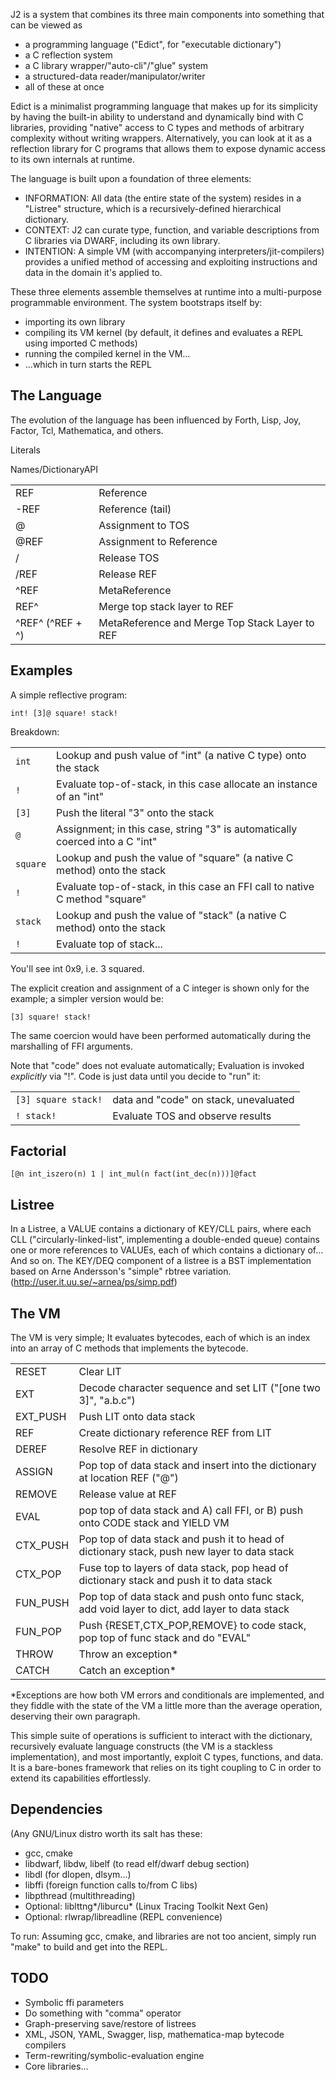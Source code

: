 J2 is a system that combines its three main components into something that can be viewed as



*   a programming language ("Edict", for "executable dictionary")
*   a C reflection system
*   a C library wrapper/"auto-cli"/"glue" system
*   a structured-data reader/manipulator/writer
*   all of these at once

Edict is a minimalist programming language that makes up for its simplicity by having the built-in ability to understand and dynamically bind with C libraries, providing "native" access to C types and methods of arbitrary complexity without writing wrappers. Alternatively, you can look at it as a reflection library for C programs that allows them to expose dynamic access to its own internals at runtime.

The language is built upon a foundation of three elements:



*   INFORMATION: All data (the entire state of the system) resides in a "Listree" structure, which is a recursively-defined hierarchical dictionary.
*   CONTEXT: J2 can curate type, function, and variable descriptions from C libraries via DWARF, including its own library.
*   INTENTION: A simple VM (with accompanying interpreters/jit-compilers) provides a unified method of accessing and exploiting instructions and data in the domain it's applied to.

These three elements assemble themselves at runtime into a multi-purpose programmable environment. The system bootstraps itself by:



*   importing its own library
*   compiling its VM kernel (by default, it defines and evaluates a REPL using imported C methods)
*   running the compiled kernel in the VM…
*   ...which in turn starts the REPL


## The Language

<Basics>

The evolution of the language has been influenced by Forth, Lisp, Joy, Factor, Tcl, Mathematica, and others.

Literals

Names/DictionaryAPI


<table>
  <tr>
   <td>REF
   </td>
   <td>Reference
   </td>
  </tr>
  <tr>
   <td>-REF
   </td>
   <td>Reference (tail)
   </td>
  </tr>
  <tr>
   <td>@
   </td>
   <td>Assignment to TOS
   </td>
  </tr>
  <tr>
   <td>@REF
   </td>
   <td>Assignment to Reference
   </td>
  </tr>
  <tr>
   <td>/
   </td>
   <td>Release TOS
   </td>
  </tr>
  <tr>
   <td>/REF
   </td>
   <td>Release REF
   </td>
  </tr>
  <tr>
   <td>^REF
   </td>
   <td>MetaReference
   </td>
  </tr>
  <tr>
   <td>REF^
   </td>
   <td>Merge top stack layer to REF
   </td>
  </tr>
  <tr>
   <td>^REF^ (^REF + ^)
   </td>
   <td>MetaReference and Merge Top Stack Layer to REF
   </td>
  </tr>
</table>



## Examples

A simple reflective program:


```
int! [3]@ square! stack!
```


Breakdown:


<table>
  <tr>
   <td><code>int</code>
   </td>
   <td>Lookup and push value of "int" (a native C type) onto the stack
   </td>
  </tr>
  <tr>
   <td><code>!</code>
   </td>
   <td>Evaluate top-of-stack, in this case allocate an instance of an "int"
   </td>
  </tr>
  <tr>
   <td><code>[3]</code>
   </td>
   <td>Push the literal "3" onto the stack
   </td>
  </tr>
  <tr>
   <td><code>@</code>
   </td>
   <td>Assignment; in this case, string "3" is automatically coerced into a C "int"
   </td>
  </tr>
  <tr>
   <td><code>square</code>
   </td>
   <td>Lookup and push the value of "square" (a native C method) onto the stack
   </td>
  </tr>
  <tr>
   <td><code>!</code>
   </td>
   <td>Evaluate top-of-stack, in this case an FFI call to native C method "square"
   </td>
  </tr>
  <tr>
   <td><code>stack</code>
   </td>
   <td>Lookup and push the value of "stack" (a native C method) onto the stack
   </td>
  </tr>
  <tr>
   <td><code>!</code>
   </td>
   <td>Evaluate top of stack...
   </td>
  </tr>
</table>


You'll see int 0x9, i.e. 3 squared.

The explicit creation and assignment of a C integer is shown only for the example; a simpler version would be:


```
[3] square! stack!
```


The same coercion would have been performed automatically during the marshalling of FFI arguments.

Note that "code" does not evaluate automatically; Evaluation is invoked _explicitly_ via "!". Code is just data until you decide to "run" it:


<table>
  <tr>
   <td><code>[3] square stack!</code>
   </td>
   <td>data  and "code" on stack, unevaluated
   </td>
  </tr>
  <tr>
   <td><code>! stack!</code>
   </td>
   <td>Evaluate TOS and observe results
   </td>
  </tr>
</table>



## Factorial

    [@n int_iszero(n) 1 | int_mul(n fact(int_dec(n)))]@fact



## Listree

In a Listree, a VALUE contains a dictionary of KEY/CLL pairs, where each CLL ("circularly-linked-list", implementing a double-ended queue) contains one or more references to VALUEs, each of which contains a dictionary of... And so on. The KEY/DEQ component of a listree is a BST implementation based on Arne Andersson's "simple" rbtree variation. (http://user.it.uu.se/~arnea/ps/simp.pdf)


## The VM

The VM is very simple; It evaluates bytecodes, each of which is an index into an array of C methods that implements the bytecode.


<table>
  <tr>
   <td>RESET
   </td>
   <td>Clear LIT
   </td>
  </tr>
  <tr>
   <td>EXT
   </td>
   <td>Decode character sequence and set LIT ("[one two 3]", "a.b.c")
   </td>
  </tr>
  <tr>
   <td>EXT_PUSH
   </td>
   <td>Push LIT onto data stack
   </td>
  </tr>
  <tr>
   <td>REF
   </td>
   <td>Create dictionary reference REF from LIT
   </td>
  </tr>
  <tr>
   <td>DEREF
   </td>
   <td>Resolve REF in dictionary
   </td>
  </tr>
  <tr>
   <td>ASSIGN
   </td>
   <td>Pop top of data stack and insert into the dictionary at location REF ("@")
   </td>
  </tr>
  <tr>
   <td>REMOVE
   </td>
   <td>Release value at REF
   </td>
  </tr>
  <tr>
   <td>EVAL
   </td>
   <td>pop top of data stack and A) call FFI, or B) push onto CODE stack and YIELD VM
   </td>
  </tr>
  <tr>
   <td>CTX_PUSH
   </td>
   <td>Pop top of data stack and push it to head of dictionary stack, push new layer to data stack
   </td>
  </tr>
  <tr>
   <td>CTX_POP
   </td>
   <td>Fuse top to layers of data stack, pop head of dictionary stack and push it to data stack
   </td>
  </tr>
  <tr>
   <td>FUN_PUSH
   </td>
   <td>Pop top of data stack and push onto func stack, add void layer to dict, add layer to data stack
   </td>
  </tr>
  <tr>
   <td>FUN_POP
   </td>
   <td>Push {RESET,CTX_POP,REMOVE} to code stack, pop top of func stack and do "EVAL"
   </td>
  </tr>
  <tr>
   <td>THROW
   </td>
   <td>Throw an exception*
   </td>
  </tr>
  <tr>
   <td>CATCH
   </td>
   <td>Catch an exception*
   </td>
  </tr>
</table>


*Exceptions are how both VM errors and conditionals are implemented, and they fiddle with the state of the VM a little more than the average operation, deserving their own paragraph.

This simple suite of operations is sufficient to interact with the dictionary, recursively evaluate language constructs (the VM is a stackless implementation), and most importantly, exploit C types, functions, and data. It is a bare-bones framework that relies on its tight coupling to C in order to extend its capabilities effortlessly. 


## Dependencies

(Any GNU/Linux distro worth its salt has these:



*   gcc, cmake
*   libdwarf, libdw, libelf (to read elf/dwarf debug section)
*   libdl (for dlopen, dlsym...)
*   libffi (foreign function calls to/from C libs)
*   libpthread (multithreading)
*   Optional: liblttng*/liburcu* (Linux Tracing Toolkit Next Gen)
*   Optional: rlwrap/libreadline (REPL convenience)

To run: Assuming gcc, cmake, and libraries are not too ancient, simply run "make" to build and get into the REPL.


## TODO



*   Symbolic ffi parameters
*   Do something with "comma" operator
*   Graph-preserving save/restore of listrees
*   XML, JSON, YAML, Swagger, lisp, mathematica-map bytecode compilers
*   Term-rewriting/symbolic-evaluation engine
*   Core libraries...

<!-- Docs to Markdown version 1.0β16 -->

